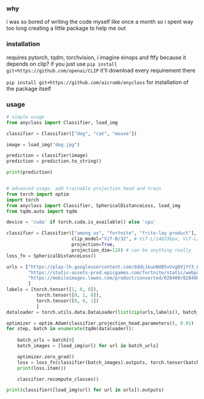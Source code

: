 ### why

i was so bored of writing the code myself like once a month so i spent way too long creating a little package to help me out

### installation

requires pytorch, tqdm, torchvision, i imagine einops and ftfy because it depends on clip?
if you just use `pip install git+https://github.com/openai/CLIP` it'll download every requirement there

`pip install git+https://github.com/aicrumb/anyclass` for installation of the package itself

### usage
```python
# simple usage
from anyclass import Classifier, load_img

classifier = Classifier(["dog", "cat", "mouse"])

image = load_img("dog.jpg")

prediction = classifier(image)
prediction = prediction.to_string()

print(prediction)
```

```python

# advanced usage, add trainable projection head and train
from torch import optim
import torch
from anyclass import Classifier, SphericalDistanceLoss, load_img
from tqdm.auto import tqdm

device = 'cuda' if torch.cuda.is_available() else 'cpu'

classifier = Classifier(["among us", "fortnite", "frito-lay product"], 
						clip_model="ViT-B/32", # ViT-L/14@336px, ViT-L/14, ViT-B/16, ViT-B/32, RN50, RN101, RN50x4, RN50x16, RN50x64
						projection=True,
						projection_dim=128) # can be anything really
loss_fn = SphericalDistanceLoss()

urls = ["https://play-lh.googleusercontent.com/8ddL1kuoNUB5vUvgDVjYY3_6HwQcrg1K2fd_R8soD-e2QYj8fT9cfhfh3G0hnSruLKec",
		"https://static-assets-prod.epicgames.com/fortnite/static/webpack/8f9484f10eb14f85a189fb6117a57026.jpg",
		"https://mobileimages.lowes.com/product/converted/028400/028400097802.jpg"
		]
labels = [torch.tensor([1, 0, 0]),
		   torch.tensor([0, 1, 0]),
		   torch.tensor([0, 0, 1])
		   ]
dataloader = torch.utils.data.DataLoader(list(zip(urls,labels)), batch_size=1, shuffle=True)

optimizer = optim.Adam(classifier.projection_head.parameters(), 0.01)
for step, batch in enumerate(tqdm(dataloader)): 
	
	batch_urls = batch[0]
	batch_images = [load_img(url) for url in batch_urls]

	optimizer.zero_grad()
	loss = loss_fn(classifier(batch_images).outputs, torch.tensor(batch[1]).to(device))
	print(loss.item())

	classifier.recompute_classes()

print(classifier([load_img(url) for url in urls]).outputs)
```
